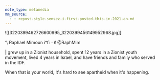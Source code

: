 ```yaml
---
note_type: metamedia
mm_source:
  - - repost-style-sensez-i-first-posted-this-in-2021-an.md
---
```


![[3220399462726600995_3220399456149952968.jpg]]

‘\ Raphael Mimoun
i*ﬁ =¥ @RaphMim

| grew up in a Zionist household,
spent 12 years in a Zionist youth
movement, lived 4 years in Israel,
and have friends and family who
served in the IDF.

When that is your world, it's hard to
see apartheid when it's happening.

